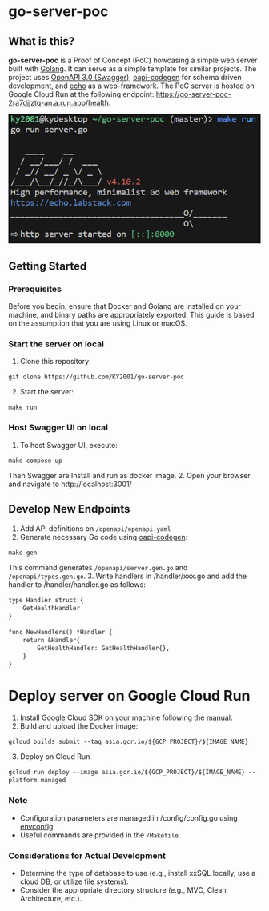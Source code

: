 # go-server-poc
## What is this?
<strong>go-server-poc</strong> is a Proof of Concept (PoC) howcasing a simple web server built with [Golang](https://go.dev/). It can serve as a simple template for similar projects. The project uses [OpenAPI 3.0 (Swagger)](https://swagger.io/specification/), [oapi-codegen](https://github.com/deepmap/oapi-codegen) for schema driven development, and [echo](https://github.com/labstack/echo) as a web-framework. The PoC server is hosted on Google Cloud Run at the following endpoint: https://go-server-poc-2ra7djjztq-an.a.run.app/health.

![UI](delete_this/echo.png) 

## Getting Started
### Prerequisites
Before you begin, ensure that Docker and Golang are installed on your machine, and binary paths are appropriately exported. This guide is based on the assumption that you are using Linux or macOS.

### Start the server on local
1. Clone this repository:
```
git clone https://github.com/KY2001/go-server-poc
```
2. Start the server:
```
make run
```

### Host Swagger UI on local
1. To host Swagger UI, execute:
```
make compose-up
```
Then Swagger are Install and run as docker image.
2. Open your browser and navigate to http://localhost:3001/

## Develop New Endpoints
1. Add API definitions on `/openapi/openapi.yaml`
2. Generate necessary Go code using [oapi-codegen](https://github.com/deepmap/oapi-codegen):
```
make gen
```
This command generates `/openapi/server.gen.go` and `/openapi/types.gen.go`.
3. Write handlers in /handler/xxx.go and add the handler to /handler/handler.go as follows:
```
type Handler struct {
	GetHealthHandler
}

func NewHandlers() *Handler {
	return &Handler{
		GetHealthHandler: GetHealthHandler{},
	}
}
```

# Deploy server on Google Cloud Run
1. Install Google Cloud SDK on your machine following the [manual](https://cloud.google.com/sdk/docs/install-sdk?hl=ja).
2. Build and upload the Docker image:
```
gcloud builds submit --tag asia.gcr.io/${GCP_PROJECT}/${IMAGE_NAME}
```
3. Deploy on Cloud Run
```
gcloud run deploy --image asia.gcr.io/${GCP_PROJECT}/${IMAGE_NAME} --platform managed
```

### Note
- Configuration parameters are managed in /config/config.go using [envconfig](https://github.com/kelseyhightower/envconfig).
- Useful commands are provided in the `/Makefile`.

### Considerations for Actual Development
- Determine the type of database to use (e.g., install xxSQL locally, use a cloud DB, or utilize file systems).
- Consider the appropriate directory structure (e.g., MVC, Clean Architecture, etc.).
